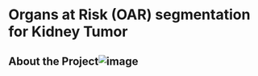 # Organs at Risk (OAR) segmentation for Kidney Tumor

## About the Project![image](https://user-images.githubusercontent.com/76595496/197849036-cb92cefc-db30-4162-bc47-a71f695a3653.png)


